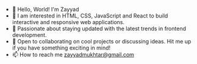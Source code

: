 * 👋 Hello, World! I'm Zayyad 
* 🚀 I am interested in HTML, CSS, JavaScript and React to build interactive and responsive web applications.
* 🌱 Passionate about staying updated with the latest trends in frontend development.
* 🤝 Open to collaborating on cool projects or discussing ideas. Hit me up if you have something exciting in mind!
* 📫 How to reach me zayyadmukhtar@gmail.com

